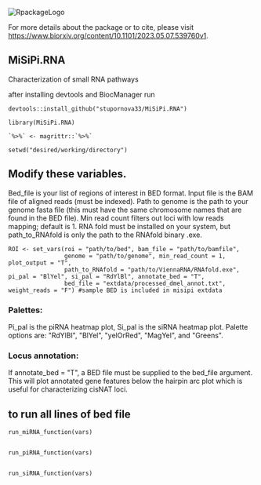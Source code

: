 
![RpackageLogo](https://user-images.githubusercontent.com/63005660/236967995-82baabed-6ebf-45e1-a2d2-7e5ab27451a2.png)

For more details about the package or to cite, please visit https://www.biorxiv.org/content/10.1101/2023.05.07.539760v1.

## MiSiPi.RNA
Characterization of small RNA pathways

after installing devtools and BiocManager run 

```
devtools::install_github("stupornova33/MiSiPi.RNA")

library(MiSiPi.RNA)

`%>%` <- magrittr::`%>%`

setwd("desired/working/directory")
```

## Modify these variables.
Bed_file is your list of regions of interest in BED format. Input file is the BAM file of aligned reads (must be indexed). Path to genome is the path to your genome fasta file (this must have the same chromosome names that are found in the BED file). Min read count filters out loci with low reads mapping; default is 1. 
RNA fold must be installed on your system, but path_to_RNAfold is only the path to the RNAfold binary .exe.

```
ROI <- set_vars(roi = "path/to/bed", bam_file = "path/to/bamfile", 
                genome = "path/to/genome", min_read_count = 1, plot_output = "T", 
                path_to_RNAfold = "path/to/ViennaRNA/RNAfold.exe", pi_pal = "BlYel", si_pal = "RdYlBl", annotate_bed = "T",
                bed_file = "extdata/processed_dmel_annot.txt", weight_reads = "F") #sample BED is included in misipi extdata

```

### Palettes:
Pi_pal is the piRNA heatmap plot, Si_pal is the siRNA heatmap plot. 
Palette options are: "RdYlBl", "BlYel", "yelOrRed", "MagYel", and "Greens". 

### Locus annotation: 
If annotate_bed = "T", a BED file must be supplied to the bed_file argument. This will plot annotated gene features below the hairpin arc plot which is useful for characterizing cisNAT loci. 


## to run all lines of bed file

```
run_miRNA_function(vars)


run_piRNA_function(vars)


run_siRNA_function(vars)

```
